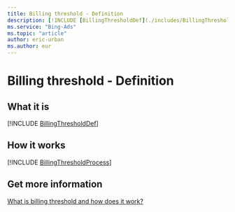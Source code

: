 ```yaml
---
title: Billing threshold - Definition
description: [!INCLUDE [BillingThresholdDef](./includes/BillingThresholdDef.md)]
ms.service: "Bing-Ads"
ms.topic: "article"
author: eric-urban
ms.author: eur
---
```


# Billing threshold - Definition

## What it is

[!INCLUDE [BillingThresholdDef](./includes/BillingThresholdDef.md)]

## How it works

[!INCLUDE [BillingThresholdProcess](./includes/BillingThresholdProcess.md)]

## Get more information

[What is billing threshold and how does it work?](./hlp_BA_CONC_BillingThreshold.md)



